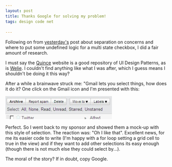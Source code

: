 ```yaml
---
layout: post
title: Thanks Google for solving my problem!
tags: design code net

---
```


Following on from [yesterday's][1] post about separation on concerns and where to put some undefined logic for a multi state checkbox, I did a fair amount of research.

I must say the [Quince][2] website is a good repository of UI Design Patterns, as is [Welie][3].  I couldn't find anything like what I was after, which I guess means I shouldn't be doing it this way?

After a while a brainwave struck me: "Gmail lets you select things, how does it do it?  One click on the Gmail icon and I'm presented with this:

![Gmail Selection][4]

Perfect.  So I went back to my sponsor and showed them a mock-up with this style of selection.  The reaction was: "Oh I like that". Excellent news, for me its easier code to write (I'm happy with a for loop setting a grid cell to true in the view) and if they want to add other selections its easy enough (though there is not much else they could select by...).

The moral of the story?  If in doubt, copy Google.

[1]: /functionality-and-seperation-of-concerns
[2]: http://quince.infragistics.com
[3]: http://www.welie.com
[4]: /images/gmail-selection.jpg